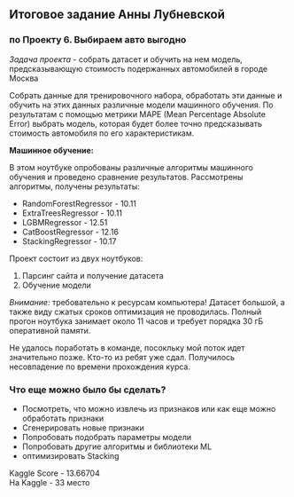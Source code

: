 ## Итоговое задание Анны Лубневской
### по Проекту 6. Выбираем авто выгодно

*Задача проекта* - собрать датасет и обучить на нем модель, предсказывающую стоимость подержанных автомобилей в городе Москва

Собрать данные для тренировочного набора, обработать эти данные и обучить на этих данных различные модели машинного обучения. По результатам с помощью метрики MAPE (Mean Percentage Absolute Error) выбрать модель, которая будет более точно предсказывать стоимость автомобиля по его характеристикам.  

**Машинное обучение:**

В этом ноутбуке опробованы различные алгоритмы машинного обучения и проведено сравнение результатов. Рассмотрены алгоритмы, получены результаты:

- RandomForestRegressor -  10.11
- ExtraTreesRegressor - 10.11
- LGBMRegressor - 12.51
- CatBoostRegressor - 12.16
- StackingRegressor - 10.17     

Проект состоит из двух ноутбуков:
1. Парсинг сайта и получение датасета
2. Обучение модели


_Внимание:_ требовательно к ресурсам компьютера! Датасет большой, а также виду сжатых  сроков оптимизация не проводилась. Полный прогон ноутбука занимает около 11 часов и требует порядка 30 гБ оперативной памяти.


Не удалось поработать в команде, посокльку мой поток идет значительно позже. Кто-то из ребят уже сдал. Получилось несовпадение по времени прохождения курса.

### Что еще можно было бы сделать?
* Посмотреть, что можно извлечь из признаков или как еще можно обработать признаки
* Сгенерировать новые признаки
* Попробовать подобрать параметры модели
* Попробовать другие алгоритмы и библиотеки ML
* оптимизировать Stacking

Kaggle Score - 13.66704  
На Kaggle - 33 место


 
